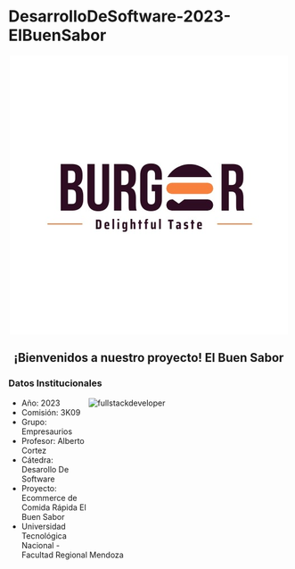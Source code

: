 # DesarrolloDeSoftware-2023-ElBuenSabor

<div> 
    <p align="center">
        <img
            src="b732c2df-b05f-4e51-a076-28629e391a31.jpg"
            alt="fullstackdeveloper"
            width="500px"
            height="500px"
            align="center"
        /> 
     </p>
</div>

<h2 align="center">¡Bienvenidos a nuestro proyecto! El Buen Sabor</h2>

### Datos Institucionales
 <p align="righ">
     <img
         src="https://media.giphy.com/media/2C6v4QD5d3YOO4YhID/giphy-downsized-large.gif"
         alt="fullstackdeveloper"
        width="360px"
         height="260px"
        align="right"
    />
 </p>

* Año: 2023
* Comisión: 3K09
* Grupo: Empresaurios
* Profesor: Alberto Cortez
* Cátedra: Desarollo De Software
* Proyecto: Ecommerce de Comida Rápida El Buen Sabor
* Universidad Tecnológica Nacional - Facultad Regional Mendoza
